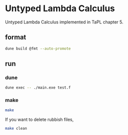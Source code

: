 # Untyped Lambda Calculus

Untyped Lambda Calculus implemented in TaPL chapter 5.

## format

```bash
dune build @fmt --auto-promote
```

## run

### dune

```bash
dune exec -- ./main.exe test.f
```

### make

```bash
make
```

If you want to delete rubbish files,

```bash
make clean
```
